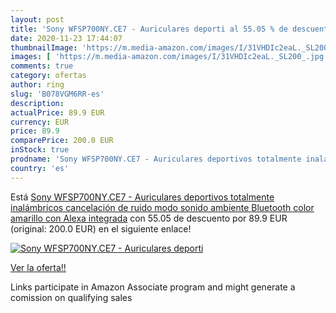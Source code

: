 ```yaml
---
layout: post
title: 'Sony WFSP700NY.CE7 - Auriculares deporti al 55.05 % de descuento'
date: 2020-11-23 17:44:07
thumbnailImage: 'https://m.media-amazon.com/images/I/31VHDIc2eaL._SL200_.jpg'
images: [ 'https://m.media-amazon.com/images/I/31VHDIc2eaL._SL200_.jpg' ]
comments: true
category: ofertas
author: ring
slug: 'B078VGM6RR-es'
description:
actualPrice: 89.9 EUR
currency: EUR
price: 89.9
comparePrice: 200.0 EUR
inStock: true
prodname: 'Sony WFSP700NY.CE7 - Auriculares deportivos totalmente inalámbricos  cancelación de ruido  modo sonido ambiente  Bluetooth    color amarillo  con Alexa integrada'
country: 'es'
---
```


Está [Sony WFSP700NY.CE7 - Auriculares deportivos totalmente inalámbricos  cancelación de ruido  modo sonido ambiente  Bluetooth    color amarillo  con Alexa integrada](https://www.amazon.es/dp/B078VGM6RR/?tag=tolees-21) con 55.05 de descuento por 89.9 EUR (original: 200.0 EUR) en el siguiente enlace!

[![Sony WFSP700NY.CE7 - Auriculares deporti](https://m.media-amazon.com/images/I/31VHDIc2eaL._SL200_.jpg)](https://www.amazon.es/dp/B078VGM6RR/?tag=tolees-21)

[Ver la oferta!!](https://www.amazon.es/dp/B078VGM6RR/?tag=tolees-21)

Links participate in Amazon Associate program and might generate a comission on qualifying sales



